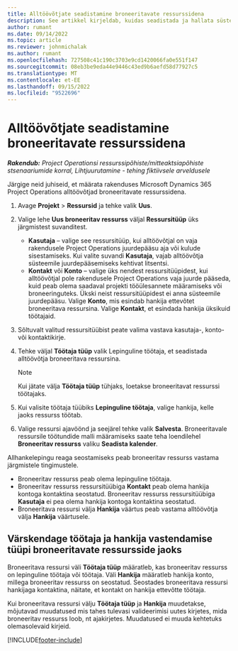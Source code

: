 ```yaml
---
title: Alltöövõtjate seadistamine broneeritavate ressurssidena
description: See artikkel kirjeldab, kuidas seadistada ja hallata süsteemi kasutajatest ja kontaktidest loodud alltöövõtja ressursse, et neid saaks rakenduses Microsoft Dynamics 365 Project Operations seostada allhankelepingutega.
author: rumant
ms.date: 09/14/2022
ms.topic: article
ms.reviewer: johnmichalak
ms.author: rumant
ms.openlocfilehash: 727508c41c190c3703e9cd1420066fa0e551f147
ms.sourcegitcommit: 08eb3be9eda44e9446c43ed9b6aefd58d77927c5
ms.translationtype: MT
ms.contentlocale: et-EE
ms.lasthandoff: 09/15/2022
ms.locfileid: "9522696"
---
```

# <a name="set-up-subcontractors-as-bookable-resources"></a>Alltöövõtjate seadistamine broneeritavate ressurssidena

_**Rakendub:** Project Operationsi ressurssipõhiste/mitteaktsiapõhiste stsenaariumide korral,  Lihtjuurutamine - tehing fiktiivsele arveldusele_

Järgige neid juhiseid, et määrata rakenduses Microsoft Dynamics 365 Project Operations alltöövõtjad broneeritavate ressurssidena.

1. Avage **Projekt** \> **Ressursid** ja tehke valik **Uus**.
2. Valige lehe **Uus broneeritav ressurss** väljal **Ressursitüüp** üks järgmistest suvanditest.

    - **Kasutaja** – valige see ressursitüüp, kui alltöövõtjal on vaja rakendusele Project Operations juurdepääsu aja või kulude sisestamiseks. Kui valite suvandi **Kasutaja**, vajab alltöövõtja süsteemile juurdepääsemiseks kehtivat litsentsi.
    - **Kontakt** või **Konto** – valige üks nendest ressursitüüpidest, kui alltöövõtjal pole rakendusele Project Operations vaja juurde pääseda, kuid peab olema saadaval projekti tööülesannete määramiseks või broneeringuteks. Ükski neist ressursitüüpidest ei anna süsteemile juurdepääsu. Valige **Konto**, mis esindab hankija ettevõtet broneeritava ressursina. Valige **Kontakt**, et esindada hankija üksikuid töötajaid.

3. Sõltuvalt valitud ressursitüübist peate valima vastava kasutaja-, konto- või kontaktikirje.
4. Tehke väljal **Töötaja tüüp** valik Lepinguline töötaja, et seadistada alltöövõtja broneeritava ressursina.

    > [!NOTE]
    > Kui jätate välja **Töötaja tüüp** tühjaks, loetakse broneeritavat ressurssi töötajaks.

5. Kui valisite töötaja tüübiks **Lepinguline töötaja**, valige hankija, kelle jaoks ressurss töötab.
6. Valige ressursi ajavöönd ja seejärel tehke valik **Salvesta**. Broneeritavale ressursile töötundide malli määramiseks saate teha loendilehel **Broneeritav ressurss** valiku **Seadista kalender**.

Allhankelepingu reaga seostamiseks peab broneeritav ressurss vastama järgmistele tingimustele.

- Broneeritav ressurss peab olema lepinguline töötaja.
- Broneeritav ressurss ressursitüübiga **Kontakt** peab olema hankija kontoga kontaktina seostatud. Broneeritav ressurss ressursitüübiga **Kasutaja** ei pea olema hankija kontoga kontaktina seostatud.
- Broneeritava ressursi välja **Hankija** väärtus peab vastama alltöövõtja välja **Hankija** väärtusele.

## <a name="update-the-type-of-worker-and-vendor-mapping-for-bookable-resources"></a>Värskendage töötaja ja hankija vastendamise tüüpi broneeritavate ressursside jaoks

Broneeritava ressursi väli **Töötaja tüüp** määratleb, kas broneeritav ressurss on lepinguline töötaja või töötaja. Väli **Hankija** määratleb hankija konto, millega broneeritav ressurss on seostatud. Seostades broneeritava ressursi hankijaga kontaktina, näitate, et kontakt on hankija ettevõtte töötaja.

Kui broneeritava ressursi välju **Töötaja tüüp** ja **Hankija** muudetakse, mõjutavad muudatused mis tahes tulevasi valideerimisi uutes kirjetes, mida broneeritav ressurss loob, nt ajakirjetes. Muudatused ei muuda kehtetuks olemasolevaid kirjeid.

[!INCLUDE[footer-include](../../includes/footer-banner.md)]
